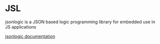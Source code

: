 # JSL
jsonlogic is a JSON based logic programming library for embedded use in JS applications

[jsonlogic documentation](http://kavi-saralweb.github.io)
